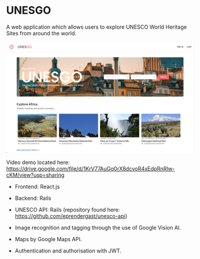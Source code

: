 # UNESGO

A web application which allows users to explore UNESCO World Heritage Sites from around the world.

![Screenshot of UNESGO Homepage](https://github.com/eprendergast/UNESGO/blob/master/unesco-frontend/src/images/UNESGO-homepage.png?raw=true)

Video demo located here: https://drive.google.com/file/d/1KrV77AuGq0rX8dcvoR4xEdpRnRlw-cKM/view?usp=sharing

* Frontend: React.js
* Backend: Rails
* UNESCO API: Rails (repository found here: https://github.com/eprendergast/unesco-api)

* Image recognition and tagging through the use of Google Vision AI.
* Maps by Google Maps API.
* Authentication and authorisation with JWT.
